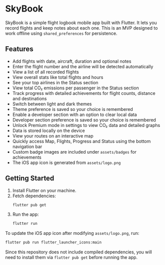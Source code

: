 # SkyBook

SkyBook is a simple flight logbook mobile app built with Flutter. It lets you record flights and keep notes about each one. This is an MVP designed to work offline using `shared_preferences` for persistence.

## Features

- Add flights with date, aircraft, duration and optional notes
- Enter the flight number and the airline will be detected automatically
- View a list of all recorded flights
- View overall stats like total flights and hours
- See your top airlines in the Status section
- View total CO₂ emissions per passenger in the Status section
- Track progress with detailed achievements for flight counts, distance and destinations
- Switch between light and dark themes
- Theme preference is saved so your choice is remembered
- Enable a developer section with an option to clear local data
- Developer section preference is saved so your choice is remembered
- Unlock Premium mode in settings to view CO₂ data and detailed graphs
- Data is stored locally on the device
- View your routes on an interactive map
- Quickly access Map, Flights, Progress and Status using the bottom navigation bar
- Custom badge images are included under `assets/badges` for achievements
- The iOS app icon is generated from `assets/logo.png`

## Getting Started

1. Install Flutter on your machine.
2. Fetch dependencies:
   ```sh
   flutter pub get
   ```
3. Run the app:
   ```sh
   flutter run
   ```

To update the iOS app icon after modifying `assets/logo.png`, run:
```sh
flutter pub run flutter_launcher_icons:main
```

Since this repository does not include compiled dependencies, you will need to install them via `flutter pub get` before running the app.
